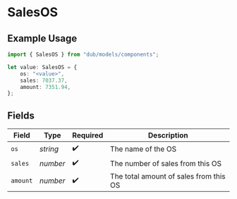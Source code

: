 # SalesOS

## Example Usage

```typescript
import { SalesOS } from "dub/models/components";

let value: SalesOS = {
    os: "<value>",
    sales: 7037.37,
    amount: 7351.94,
};
```

## Fields

| Field                                  | Type                                   | Required                               | Description                            |
| -------------------------------------- | -------------------------------------- | -------------------------------------- | -------------------------------------- |
| `os`                                   | *string*                               | :heavy_check_mark:                     | The name of the OS                     |
| `sales`                                | *number*                               | :heavy_check_mark:                     | The number of sales from this OS       |
| `amount`                               | *number*                               | :heavy_check_mark:                     | The total amount of sales from this OS |